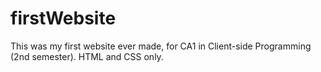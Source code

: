 # firstWebsite

This was my first website ever made, for CA1 in Client-side Programming (2nd semester).
HTML and CSS only.
